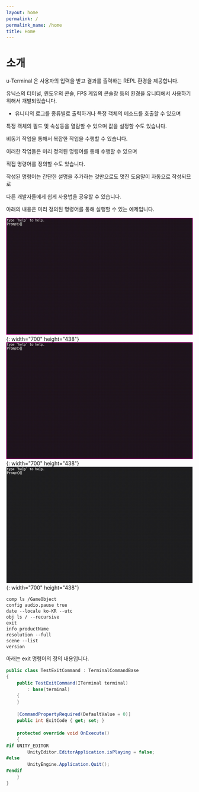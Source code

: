 ```yaml
---
layout: home
permalink: /
permalink_name: /home
title: Home
---
```


# 소개

u-Terminal 은 사용자의 입력을 받고 결과를 출력하는 REPL 환경을 제공합니다.

유닉스의 터미널, 윈도우의 콘솔, FPS 게임의 콘솔창 등의 환경을 유니티에서 사용하기 위해서 개발되었습니다.

* 유니티의 로그를 종류별로 출력하거나 특정 객체의 메소드를 호출할 수 있으며

특정 객체의 필드 및 속성등을 열람할 수 있으며 값을 설정할 수도 있습니다.

비동기 작업을 통해서 복잡한 작업을 수행할 수 있습니다.

이러한 작업들은 미리 정의된 명령어를 통해 수행할 수 있으며

직접 명령어를 정의할 수도 있습니다.

작성된 명령어는 간단한 설명을 추가하는 것만으로도 멋진 도움말이 자동으로 작성되므로

다른 개발자들에게 쉽게 사용법을 공유할 수 있습니다.

아래의 내용은 미리 정의된 명령어를 통해 실행할 수 있는 예제입니다.

![dsf](./assets/images/config-command.gif){: width="700" height="438"}
![dsf](./assets/images/restart-command.gif){: width="700" height="438"}
![dsf](./assets/images/visible-controller.gif){: width="700" height="438"}

```
comp ls /GameObject
config audio.pause true
date --locale ko-KR --utc
obj ls / --recursive
exit
info productName
resolution --full
scene --list
version
```

아래는 exit 명령어의 정의 내용입니다.

```cs
public class TestExitCommand : TerminalCommandBase
{
    public TestExitCommand(ITerminal terminal)
        : base(terminal)
    {
    }

    [CommandPropertyRequired(DefaultValue = 0)]
    public int ExitCode { get; set; }

    protected override void OnExecute()
    {
#if UNITY_EDITOR
        UnityEditor.EditorApplication.isPlaying = false;
#else
        UnityEngine.Application.Quit();
#endif
    }
}
```